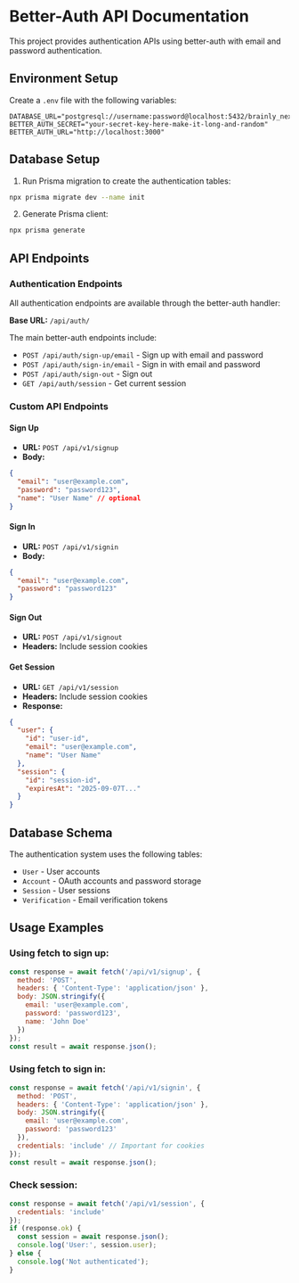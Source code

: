 # Better-Auth API Documentation

This project provides authentication APIs using better-auth with email and password authentication.

## Environment Setup

Create a `.env` file with the following variables:

```env
DATABASE_URL="postgresql://username:password@localhost:5432/brainly_next"
BETTER_AUTH_SECRET="your-secret-key-here-make-it-long-and-random"
BETTER_AUTH_URL="http://localhost:3000"
```

## Database Setup

1. Run Prisma migration to create the authentication tables:
```bash
npx prisma migrate dev --name init
```

2. Generate Prisma client:
```bash
npx prisma generate
```

## API Endpoints

### Authentication Endpoints

All authentication endpoints are available through the better-auth handler:

**Base URL:** `/api/auth/`

The main better-auth endpoints include:
- `POST /api/auth/sign-up/email` - Sign up with email and password
- `POST /api/auth/sign-in/email` - Sign in with email and password
- `POST /api/auth/sign-out` - Sign out
- `GET /api/auth/session` - Get current session

### Custom API Endpoints

#### Sign Up
- **URL:** `POST /api/v1/signup`
- **Body:**
```json
{
  "email": "user@example.com",
  "password": "password123",
  "name": "User Name" // optional
}
```

#### Sign In
- **URL:** `POST /api/v1/signin`
- **Body:**
```json
{
  "email": "user@example.com",
  "password": "password123"
}
```

#### Sign Out
- **URL:** `POST /api/v1/signout`
- **Headers:** Include session cookies

#### Get Session
- **URL:** `GET /api/v1/session`
- **Headers:** Include session cookies
- **Response:**
```json
{
  "user": {
    "id": "user-id",
    "email": "user@example.com",
    "name": "User Name"
  },
  "session": {
    "id": "session-id",
    "expiresAt": "2025-09-07T..."
  }
}
```

## Database Schema

The authentication system uses the following tables:
- `User` - User accounts
- `Account` - OAuth accounts and password storage
- `Session` - User sessions
- `Verification` - Email verification tokens

## Usage Examples

### Using fetch to sign up:
```javascript
const response = await fetch('/api/v1/signup', {
  method: 'POST',
  headers: { 'Content-Type': 'application/json' },
  body: JSON.stringify({
    email: 'user@example.com',
    password: 'password123',
    name: 'John Doe'
  })
});
const result = await response.json();
```

### Using fetch to sign in:
```javascript
const response = await fetch('/api/v1/signin', {
  method: 'POST',
  headers: { 'Content-Type': 'application/json' },
  body: JSON.stringify({
    email: 'user@example.com',
    password: 'password123'
  }),
  credentials: 'include' // Important for cookies
});
const result = await response.json();
```

### Check session:
```javascript
const response = await fetch('/api/v1/session', {
  credentials: 'include'
});
if (response.ok) {
  const session = await response.json();
  console.log('User:', session.user);
} else {
  console.log('Not authenticated');
}
```
